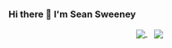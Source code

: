 ### Hi there 👋 I'm Sean Sweeney

<!--
**seansweeney/seansweeney** is a ✨ _special_ ✨ repository because its `README.md` (this file) appears on your GitHub profile.

Here are some ideas to get you started:

- 🔭 I’m currently working on ...
- 🌱 I’m currently learning ...
- 👯 I’m looking to collaborate on ...
- 🤔 I’m looking for help with ...
- 💬 Ask me about ...
- 📫 How to reach me: ...
- 😄 Pronouns: ...
- ⚡ Fun fact: ...
-->
<p align="center">
   <a href="https://github.com/seansweeney/github-readme-stats">
    <img align="center" src="https://github-readme-stats.vercel.app/api?username=seansweeney&theme=dracula&hide_rank=true&count_private=true&show_icons=true&hide_border=true" />
  </a>
  &nbsp;&nbsp;
  <a href="https://github.com/lboyd93/github-readme-stats">
    <img align="center" src="https://github-readme-stats.vercel.app/api/top-langs/?username=seansweeney&langs_count=8&layout=compact&theme=dracula&hide_border=true" />
  </a>
</p>
